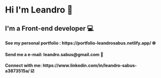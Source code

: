 <h1>Hi I'm Leandro 👋</h1>
<h2>I'm a Front-end developer 💻</h2>

<h4>See my personal portfolio : https://portfolio-leandrosabus.netlify.app/ 🌐 </h4>
<h4>Send me a e-mail: leandro.sabus@gmail.com 📩 </h4>

<h4>Connect with me: https://www.linkedin.com/in/leandro-sabus-a3873515a/ ☑️ </h4>




